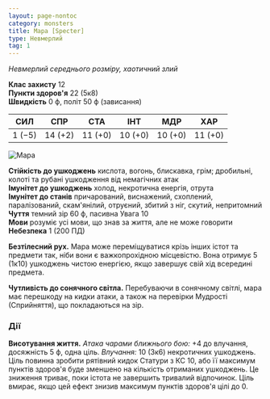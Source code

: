 ```yaml
---
layout: page-nontoc
category: monsters
title: Мара [Specter]
type: Невмерлий
tag: 1
---
```


_Невмерлий середнього розміру, хаотичний злий_

**Клас захисту** 12    
**Пункти здоров'я** 22 (5к8)    
**Швидкість** 0 ф, політ 50 ф (зависання)

| СИЛ    | СПР     | СТА     | ІНТ     | МДР     | ХАР     |
| ------ | ------- | ------- | ------- | ------- | ------- |
| 1 (−5) | 14 (+2) | 11 (+0) | 10 (+0) | 10 (+0) | 11 (+0) |

![Мара](https://www.dndbeyond.com/avatars/thumbnails/30835/892/1000/1000/638063923271035686.png)

**Стійкість до ушкоджень** кислота, вогонь, блискавка, грім; дробильні, колоті та рубані ушкодження від немагічних атак    
**Імунітет до ушкоджень** холод, некротична енергія, отрута    
**Імунітет до станів** причарований, виснажений, схоплений, паралізований, скам'янілий, отруєний, збитий з ніг, скутий, непритомний    
**Чуття** темний зір 60 ф, пасивна Увага 10    
**Мови** розуміє усі мови, що знав за життя, але не може говорити    
**Небезпека** 1 (200 ПД)

**Безтілесний рух.** Мара може переміщуватися крізь інших істот та предмети так, ніби вони є важкопрохідною місцевістю. Вона отримує 5 (1к10) ушкоджень чистою енергією, якщо завершує свій хід всередині предмета.    

**Чутливість до сонячного світла.** Перебуваючи в сонячному світлі, мара має перешкоду на кидки атаки, а також на перевірки Мудрості (Сприйняття), що покладаються на зір.

### Дії
**Висотування життя.** _Атака чарами ближнього бою:_ +4 до влучання, досяжність 5 ф, одна ціль. _Влучання:_ 10 (3к6) некротичних ушкоджень. Ціль повинна зробити рятівний кидок Статури з КС 10, або її максимум пунктів здоров'я буде зменшено на кількість отриманих ушкоджень. Це зниження триває, поки істота не завершить тривалий відпочинок. Ціль вмирає, якщо цей ефект знизив максимум пунктів здоров'я цілі до 0.
